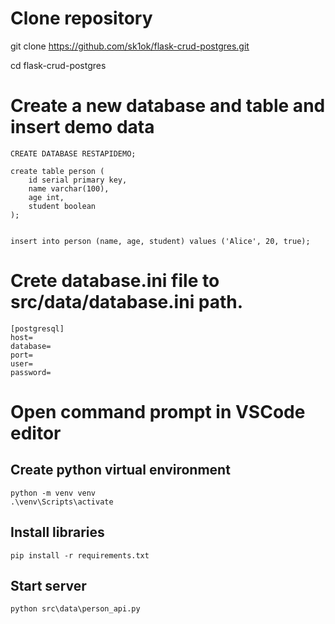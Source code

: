 # Clone repository
git clone https://github.com/sk1ok/flask-crud-postgres.git

cd flask-crud-postgres

# Create a new database and table and insert demo data
    CREATE DATABASE RESTAPIDEMO;

    create table person (
        id serial primary key,
        name varchar(100),
        age int,
        student boolean
    );


    insert into person (name, age, student) values ('Alice', 20, true);

# Crete database.ini file to src/data/database.ini path.
    [postgresql]
    host=
    database=
    port=
    user=
    password=

# Open command prompt in VSCode editor

## Create python virtual environment
    python -m venv venv
    .\venv\Scripts\activate

## Install libraries
    pip install -r requirements.txt

## Start server
    python src\data\person_api.py

